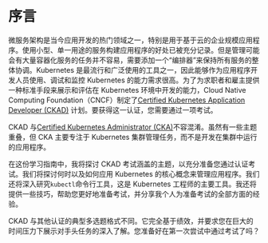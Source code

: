 # 序言

微服务架构是当今应用开发的热门领域之一，特别是用于基于云的企业规模应用程序。使用小型、单一用途的服务构建应用程序的好处已被充分记录。但是管理可能会有大量容器化服务的任务并不容易，需要添加一个“编排器”来保持所有服务的整体协调。Kubernetes 是最流行和广泛使用的工具之一，因此能够作为应用程序开发人员使用、调试和监控 Kubernetes 的能力需求很高。为了为求职者和雇主提供一种标准手段来展示和评估在 Kubernetes 环境中开发的能力，Cloud Native Computing Foundation（CNCF）制定了[Certified Kubernetes Application Developer (CKAD)](https://www.cncf.io/training/certification/ckad/) 计划。要获得这一认证，您需要通过一项考试。

CKAD 与[Certified Kubernetes Administrator (CKA)](https://www.cncf.io/training/certification/cka/)不容混淆。虽然有一些主题重叠，但 CKA 主要专注于 Kubernetes 集群管理任务，而不是开发在集群中运行的应用程序。

在这份学习指南中，我将探讨 CKAD 考试涵盖的主题，以充分准备您通过认证考试。我们将探讨何时以及如何应用 Kubernetes 的核心概念来管理应用程序。我们还将深入研究`kubectl`命令行工具，这是 Kubernetes 工程师的主要工具。我还将提供一些技巧，帮助您更好地准备考试，并分享我个人为准备考试的全部方面的经验。

CKAD 与其他认证的典型多选题格式不同。它完全基于绩效，并要求您在巨大的时间压力下展示对手头任务的深入了解。您准备好在第一次尝试中通过考试了吗？
